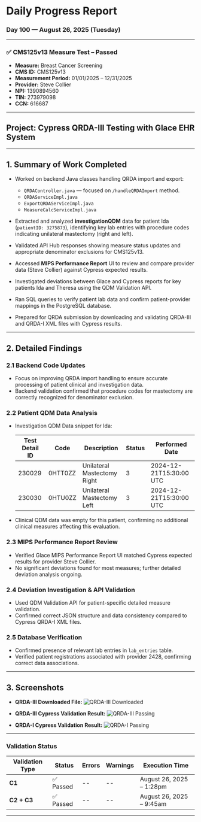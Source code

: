 # **Daily Progress Report**

### Day 100 — August 26, 2025 (Tuesday)

---

### ✅ **CMS125v13 Measure Test – Passed**

* **Measure:** Breast Cancer Screening
* **CMS ID:** CMS125v13
* **Measurement Period:** 01/01/2025 – 12/31/2025
* **Provider:** Steve Collier
* **NPI:** 1390894560
* **TIN:** 273979098
* **CCN:** 616687

---

## **Project:** Cypress QRDA-III Testing with Glace EHR System


---

## 1. **Summary of Work Completed**

* Worked on backend Java classes handling QRDA import and export:

  * `QRDAController.java` — focused on `/handleQRDAImport` method.
  * `QRDAServiceImpl.java`
  * `ExportQRDAServiceImpl.java`
  * `MeasureCalcServiceImpl.java`

* Extracted and analyzed **investigationQDM** data for patient Ida (`patientID: 3275873`), identifying key lab entries with procedure codes indicating unilateral mastectomy (right and left).

* Validated API Hub responses showing measure status updates and appropriate denominator exclusions for CMS125v13.

* Accessed **MIPS Performance Report** UI to review and compare provider data (Steve Collier) against Cypress expected results.

* Investigated deviations between Glace and Cypress reports for key patients Ida and Theresa using the QDM Validation API.

* Ran SQL queries to verify patient lab data and confirm patient-provider mappings in the PostgreSQL database.

* Prepared for QRDA submission by downloading and validating QRDA-III and QRDA-I XML files with Cypress results.

---

## 2. **Detailed Findings**

### 2.1 Backend Code Updates

* Focus on improving QRDA import handling to ensure accurate processing of patient clinical and investigation data.
* Backend validation confirmed that procedure codes for mastectomy are correctly recognized for denominator exclusion.

### 2.2 Patient QDM Data Analysis

* Investigation QDM Data snippet for Ida:

  | Test Detail ID | Code    | Description                 | Status | Performed Date          |
  | -------------- | ------- | --------------------------- | ------ | ----------------------- |
  | 230029         | 0HTT0ZZ | Unilateral Mastectomy Right | 3      | 2024-12-21T15:30:00 UTC |
  | 230030         | 0HTU0ZZ | Unilateral Mastectomy Left  | 3      | 2024-12-21T15:30:00 UTC |

* Clinical QDM data was empty for this patient, confirming no additional clinical measures affecting this evaluation.

### 2.3 MIPS Performance Report Review

* Verified Glace MIPS Performance Report UI matched Cypress expected results for provider Steve Collier.
* No significant deviations found for most measures; further detailed deviation analysis ongoing.

### 2.4 Deviation Investigation & API Validation

* Used QDM Validation API for patient-specific detailed measure validation.
* Confirmed correct JSON structure and data consistency compared to Cypress QRDA-I XML files.

### 2.5 Database Verification

* Confirmed presence of relevant lab entries in `lab_entries` table.
* Verified patient registrations associated with provider 2428, confirming correct data associations.

---

## 3. **Screenshots**

* **QRDA-III Downloaded File:**
  ![QRDA-III Downloaded](https://github.com/user-attachments/assets/1a67e0f6-b7ff-48cc-90ba-96fd55721c33)

* **QRDA-III Cypress Validation Result:**
  ![QRDA-III Passing](https://github.com/user-attachments/assets/d9f49790-ba18-40ff-835d-b5a77757619a)

* **QRDA-I Cypress Validation Result:**
  ![QRDA-I Passing](https://github.com/user-attachments/assets/06bf1610-fd34-4935-8795-7013a563978e)

---





### **Validation Status**

| Validation Type | Status   | Errors | Warnings | Execution Time           |
| --------------- | -------- | ------ | -------- | ------------------------ |
| **C1**          | ✅ Passed | --     | --       | August 26, 2025 – 1:28pm |
| **C2 + C3**     | ✅ Passed | --     | --       | August 26, 2025 – 9:45am |

---
